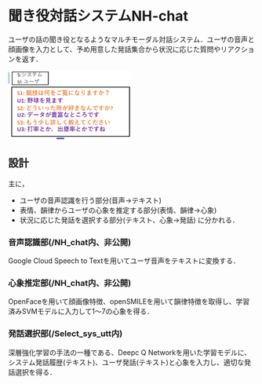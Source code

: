 # 聞き役対話システムNH-chat
ユーザの話の聞き役となるようなマルチモーダル対話システム．ユーザの音声と顔画像を入力として、予め用意した発話集合から状況に応じた質問やリアクションを返す．

<img src="./image/taiwa2.png" width="50%">

## 設計
主に，
- ユーザの音声認識を行う部分(音声→テキスト)
- 表情、韻律からユーザの心象を推定する部分(表情、韻律→心象)
- 状況に応じた発話を選択する部分(テキスト、心象→発話)
に分かれる．
### 音声認識部(/NH_chat内、非公開)
Google Cloud Speech to Textを用いてユーザ音声をテキストに変換する．
### 心象推定部(/NH_chat内、非公開)
OpenFaceを用いて顔画像特徴、openSMILEを用いて韻律特徴を取得し、学習済みSVMモデルに入力して1〜7の心象を得る．
### 発話選択部(/Select_sys_utt内)
深層強化学習の手法の一種である、Deepc Q Networkを用いた学習モデルに、システム発話履歴(テキスト)、ユーザ発話(テキスト)と心象を入力し、適切な発話選択を得る．


